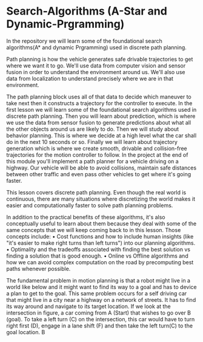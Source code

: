 # Search-Algorithms (A-Star and Dynamic-Prgramming)
 In the repository we will learn some of the foundational search algorithms(A* and dynamic Prgramming) used in discrete path planning.

Path planning is how the vehicle generates safe drivable trajectories to get where we want it to go.
We'll use data from computer vision and sensor fusion in order to understand the environment around us. We'll also use data from localization to understand precisely where we are in that environment.

The path planning block uses all of that data to decide which maneuver to take next then it constructs a trajectory for the controller to execute. 
In the first lesson we will learn some of the foundational search algorithms used in discrete path planning. Then you will learn about prediction, which is where we use the data from sensor fusion to generate predictions about what all the other objects around us are likely to do. Then we will study about behavior planning. This is where we decide at a high level what the car shall do in the next 10 seconds or so. Finally we will learn about trajectory generation which is where we create smooth, drivable and collision-free trajectories for the motion controller to follow. In the project at the end of this module you'll implement a path planner for a vehicle driving on a highway. Our vehicle will be able to avoid collisions, maintain safe distances between other traffic and even pass other vehicles to get where it's going faster.

This lesson covers discrete path planning. Even though the real world is continuous, there are many situations where discretizing the world makes it easier and computationally faster to solve path planning problems.

In addition to the practical benefits of these algorithms, it's also conceptually useful to learn about them because they deal with some of the same concepts that we will keep coming back to in this lesson. Those concepts include:
•	Cost functions and how to include human insights (like "it's easier to make right turns than left turns") into our planning algorithms.
•	Optimality and the tradeoffs associated with finding the best solution vs finding a solution that is good enough.
•	Online vs Offline algorithms and how we can avoid complex computation on the road by precomputing best paths whenever possible.

The fundamental problem in motion planning is that a robot might live in a world like below and it might want to find its way to a goal and has to device a plan to get to the goal. This same problem occurs for a self driving car that might live in a city near a highway on a network of streets. It has to find its way around and navigate to its target location.
If we look at the intersection in figure, a car coming from A (Start) that wishes to go over B (goal). To take a left turn (C) on the intersection, this car would have to turn right first (D), engage in a lane shift (F) and then take the left turn(C) to the goal location. B
